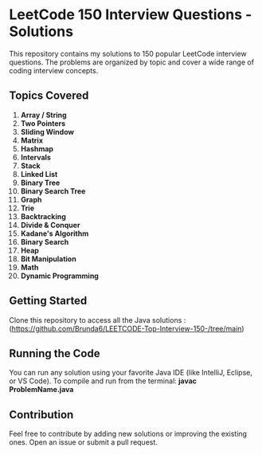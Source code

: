 # LeetCode 150 Interview Questions - Solutions

This repository contains my solutions to 150 popular LeetCode interview questions. The problems are organized by topic and cover a wide range of coding interview concepts.

## Topics Covered

1. **Array / String**
2. **Two Pointers**
3. **Sliding Window**
4. **Matrix**
5. **Hashmap**
6. **Intervals**
7. **Stack**
8. **Linked List**
9. **Binary Tree**
10. **Binary Search Tree**
11. **Graph**
12. **Trie**
13. **Backtracking**
14. **Divide & Conquer**
15. **Kadane's Algorithm**
16. **Binary Search**
17. **Heap**
18. **Bit Manipulation**
19. **Math**
20. **Dynamic Programming**

## Getting Started

Clone this repository to access all the Java solutions :  (https://github.com/Brunda6/LEETCODE-Top-Interview-150-/tree/main)

## Running the Code
You can run any solution using your favorite Java IDE (like IntelliJ, Eclipse, or VS Code). To compile and run from the terminal: 
**javac ProblemName.java**

## Contribution
Feel free to contribute by adding new solutions or improving the existing ones. Open an issue or submit a pull request.

